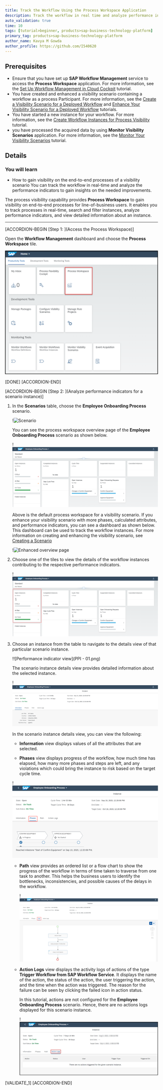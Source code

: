 ```yaml
---
title: Track the Workflow Using the Process Workspace Application
description: Track the workflow in real time and analyze performance indicators to gain insights on the needed improvements.
auto_validation: true
time: 10
tags: [tutorial>beginner, products>sap-business-technology-platform]
primary_tag: products>sap-business-technology-platform
author_name: Kavya M Gowda
author_profile: https://github.com/I540620
---
```


## Prerequisites
 - Ensure that you have set up **SAP Workflow Management** service to access the **Process Workspace** application. For more information, see the [Set Up Workflow Management in Cloud Cockpit](cp-starter-ibpm-employeeonboarding-1-setup) tutorial.
 - You have created and enhanced a visibility scenario containing a workflow as a process Participant. For more information, see the [Create a Visibility Scenario for a Deployed Workflow](cp-cf-processvisibility-model-configscenario) and [Enhance Your Visibility Scenario for a Deployed Workflow](cp-cf-processvisibility-enhancebusinessscenario) tutorials.
 - You have started a new instance for your workflow. For more information, see the [Create Workflow Instances for Process Visibility](cp-cf-processvisibility-model-workflow) tutorial.
 - you have processed the acquired data by using **Monitor Visibility Scenarios** application. For more information, see the [Monitor Your Visibility Scenarios](cp-cf-processvisibility-model-monitorscenario) tutorial.

## Details
### You will learn
  - How to gain visibility on the end-to-end processes of a visibility scenario
You can track the workflow in real-time and analyze the performance indicators to gain insights on the needed improvements.

The process visibility capability provides **Process Workspace** to gain visibility on end-to-end processes for line-of-business users. It enables you to track processes in real-time, search and filter instances, analyze performance indicators, and view detailed information about an instance.

---

[ACCORDION-BEGIN [Step 1: ](Access the Process Workspace)]

  Open the **Workflow Management** dashboard and choose the **Process Workspace** tile.

  ![Home screen](PW.png)

[DONE]
[ACCORDION-END]

[ACCORDION-BEGIN [Step 2: ](Analyze performance indicators for a scenario instance)]

1. In the **Scenarios** table, choose the **Employee Onboarding Process** scenario.

    !![Scenario](Scenario-Table.png)

    You can see the process workspace overview page of the **Employee Onboarding Process** scenario as shown below.

    !![Scenario overview page](overview.png)

    Above is the default process workspace for a visibility scenario. If you enhance your visibility scenario with more phases, calculated attributes, and performance indicators, you can see a dashboard as shown below. This dashboard can be used to track the workflow instances. For more information on creating and enhancing the visibility scenario, see [Creating a Scenario](https://help.sap.com/viewer/62fd39fa3eae4046b23dba285e84bfd4/Cloud/en-US/df284fd12073454392c5db8913f82d81.html)

      !![Enhanced overview page](Enhanced-Workspace.png)

2. Choose one of the tiles to view the details of the workflow instances contributing to the respective performance indicators.

    !![Scenario On track page](overview-Ontrack.png)

3. Choose an instance from the table to navigate to the details view of that particular scenario instance.

    !![Performance indicator view](PPI - 01.png)

    The scenario instance details view provides detailed information about the selected instance.

    !![Instances view](instance-details-view.png)

    In the scenario instance details view, you can view the following:

    - **Information** view displays values of all the attributes that are selected.

    -	**Phases** view displays progress of the workflow, how much time has elapsed, how many more phases and steps are left, and any violations which could bring the instance to risk based on the target cycle time.

      !![Phases](Phases.png)

    - **Path** view provides an ordered list or a flow chart to show the progress of the workflow in terms of time taken to traverse from one task to another. This helps the business users to identify the bottlenecks, inconsistencies, and possible causes of the delays in the workflow.

      !![Path](Path.png)

    - **Action Logs** view displays the activity logs of actions of the type **Trigger Workflow from SAP Workflow Service**. It displays the name of the action, the status of the action, the user triggering the action, and the time when the action was triggered. The reason for the failure can be seen by clicking the failed icon in action status.

      In this tutorial, actions are not configured for the **Employee Onboarding Process** scenario. Hence, there are no actions logs displayed for this scenario instance.

      !![Action Logs](Action-logs.png)

[VALIDATE_1]
[ACCORDION-END]
